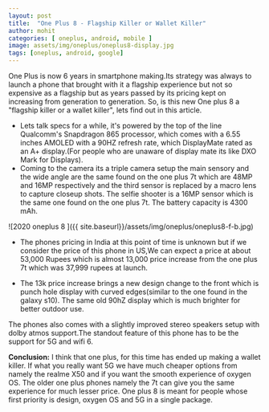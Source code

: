 ```yaml
---
layout: post
title:  "One Plus 8 - Flagship Killer or Wallet Killer" 
author: mohit
categories: [ oneplus, android, mobile ]
image: assets/img/oneplus/oneplus8-display.jpg
tags: [oneplus, android, google]
---
```


One Plus is now 6 years in smartphone making.Its strategy was always to launch a phone that brought with it a flagship experience but not so expensive as a flagship but as years passed by its pricing 
kept on increasing from generation to generation. So, is this new One plus 8 a "flagship killer or a wallet killer", lets find out in this article.

+ Lets talk specs for a while, it's powered by the top of the line Qualcomm's Snapdragon 865 processor, which comes with a 6.55 inches AMOLED with a 90HZ refresh rate, which DisplayMate rated as an A+ display.(For people who are unaware of display mate its like DXO Mark for Displays).
+ Coming to the camera its a triple camera setup the main sensory and the wide angle are the same found on the one plus 7t which are 48MP and 16MP respectively and the third sensor is replaced by a macro lens to capture closeup shots. The selfie shooter is a 16MP sensor which is the same one found on the one plus 7t. The battery capacity is 4300 mAh.

![2020 oneplus 8 ]({{ site.baseurl}}/assets/img/oneplus/oneplus8-f-b.jpg)

- The phones pricing in India at this point of time is unknown but if we consider the price of 
this phone in US,We can expect a price at about 53,000 Rupees which is almost 13,000 price increase from the one plus 7t which was 37,999 rupees at launch.

- The 13k price increase brings a new design change to the front which is punch hole display with curved edges(similar to the one found in the galaxy s10). The same old 90hZ display which is much brighter for better outdoor use.

The phones also comes with a slightly improved stereo speakers setup with dolby atmos support.The standout feature of this phone has to be the support for 5G and wifi 6.



**Conclusion:** I think that one plus, for this time has ended up making a wallet killer. If what you really want 5G we have much cheaper options from namely the realme X50 and if you want the smooth experience of oxygen OS. The older one plus phones namely the 7t can give you the same experience for much lesser price. One plus 8 is meant for people whose first priority is design, oxygen OS and 5G in a single package.